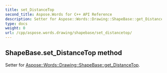 ```yaml
---
title: set_DistanceTop
second_title: Aspose.Words for C++ API Reference
description: Setter for Aspose::Words::Drawing::ShapeBase::get_DistanceTop. 
type: docs
weight: 0
url: /cpp/aspose.words.drawing/shapebase/set_distancetop/
---
```

## ShapeBase.set_DistanceTop method


Setter for [Aspose::Words::Drawing::ShapeBase::get_DistanceTop](./get_distancetop/).

